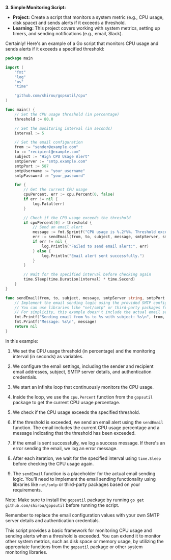 **3. Simple Monitoring Script:**

* **Project:** Create a script that monitors a system metric (e.g., CPU usage, disk space) and sends alerts if it exceeds a threshold.
* **Learning:**  This project covers working with system metrics, setting up timers, and sending notifications (e.g., email, Slack).



Certainly! Here's an example of a Go script that monitors CPU usage and sends alerts if it exceeds a specified threshold:

```go
package main

import (
    "fmt"
    "log"
    "os"
    "time"

    "github.com/shirou/gopsutil/cpu"
)

func main() {
    // Set the CPU usage threshold (in percentage)
    threshold := 80.0

    // Set the monitoring interval (in seconds)
    interval := 5

    // Set the email configuration
    from := "sender@example.com"
    to := "recipient@example.com"
    subject := "High CPU Usage Alert"
    smtpServer := "smtp.example.com"
    smtpPort := 587
    smtpUsername := "your_username"
    smtpPassword := "your_password"

    for {
        // Get the current CPU usage
        cpuPercent, err := cpu.Percent(0, false)
        if err != nil {
            log.Fatal(err)
        }

        // Check if the CPU usage exceeds the threshold
        if cpuPercent[0] > threshold {
            // Send an email alert
            message := fmt.Sprintf("CPU usage is %.2f%%. Threshold exceeded!", cpuPercent[0])
            err := sendEmail(from, to, subject, message, smtpServer, smtpPort, smtpUsername, smtpPassword)
            if err != nil {
                log.Println("Failed to send email alert:", err)
            } else {
                log.Println("Email alert sent successfully.")
            }
        }

        // Wait for the specified interval before checking again
        time.Sleep(time.Duration(interval) * time.Second)
    }
}

func sendEmail(from, to, subject, message, smtpServer string, smtpPort int, smtpUsername, smtpPassword string) error {
    // Implement the email sending logic using the provided SMTP configuration
    // You can use libraries like "net/smtp" or third-party packages for sending emails
    // For simplicity, this example doesn't include the actual email sending code
    fmt.Printf("Sending email from %s to %s with subject: %s\n", from, to, subject)
    fmt.Printf("Message: %s\n", message)
    return nil
}
```

In this example:

1. We set the CPU usage threshold (in percentage) and the monitoring interval (in seconds) as variables.

2. We configure the email settings, including the sender and recipient email addresses, subject, SMTP server details, and authentication credentials.

3. We start an infinite loop that continuously monitors the CPU usage.

4. Inside the loop, we use the `cpu.Percent` function from the `gopsutil` package to get the current CPU usage percentage.

5. We check if the CPU usage exceeds the specified threshold.

6. If the threshold is exceeded, we send an email alert using the `sendEmail` function. The email includes the current CPU usage percentage and a message indicating that the threshold has been exceeded.

7. If the email is sent successfully, we log a success message. If there's an error sending the email, we log an error message.

8. After each iteration, we wait for the specified interval using `time.Sleep` before checking the CPU usage again.

9. The `sendEmail` function is a placeholder for the actual email sending logic. You'll need to implement the email sending functionality using libraries like `net/smtp` or third-party packages based on your requirements.

Note: Make sure to install the `gopsutil` package by running `go get github.com/shirou/gopsutil` before running the script.

Remember to replace the email configuration values with your own SMTP server details and authentication credentials.

This script provides a basic framework for monitoring CPU usage and sending alerts when a threshold is exceeded. You can extend it to monitor other system metrics, such as disk space or memory usage, by utilizing the appropriate functions from the `gopsutil` package or other system monitoring libraries.